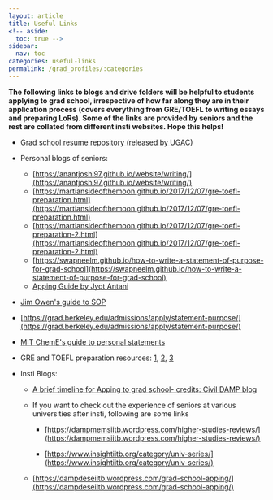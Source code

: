 ```yaml
---
layout: article
title: Useful Links
<!-- aside:
  toc: true -->
sidebar:
  nav: toc
categories: useful-links
permalink: /grad_profiles/:categories
---
```


**The following links to blogs and drive folders will be helpful to students applying to grad school, irrespective of how far along they are in their application process (covers everything from GRE/TOEFL to writing essays and preparing LoRs). Some of the links are provided by seniors and the rest are collated from different insti websites. Hope this helps!**

* [Grad school resume repository (released by UGAC)](https://drive.google.com/drive/folders/18Yu0ecomGcHP3B2yRUIZ2DqGl0OZP7Fb?usp=sharing)
* Personal blogs of seniors:
	- [https://anantjoshi97.github.io/website/writing/](https://anantjoshi97.github.io/website/writing/)
	- [https://martiansideofthemoon.github.io/2017/12/07/gre-toefl-preparation.html](https://martiansideofthemoon.github.io/2017/12/07/gre-toefl-preparation.html)
	- [https://martiansideofthemoon.github.io/2017/12/07/gre-toefl-preparation-2.html](https://martiansideofthemoon.github.io/2017/12/07/gre-toefl-preparation-2.html)
	- [https://swapneelm.github.io/how-to-write-a-statement-of-purpose-for-grad-school](https://swapneelm.github.io/how-to-write-a-statement-of-purpose-for-grad-school)
	- [Apping Guide by Jyot Antani](https://drive.google.com/file/d/0B6dvqiybIka8MDY3dW91ZEo0eFk/view?resourcekey=0-FxJBVI2q-eh8XjAwtKlKHw)
* [Jim Owen's guide to SOP](https://www.linkedin.com/posts/jt-owens_graduate-school-personal-statement-activity-6699449293301915648-aLp1)
* [https://grad.berkeley.edu/admissions/apply/statement-purpose/](https://grad.berkeley.edu/admissions/apply/statement-purpose/)
* [MIT ChemE's guide to personal statements](https://mitcommlab.mit.edu/cheme/commkit/graduate-school-personal-statement/)
* GRE and TOEFL preparation resources: [1](https://drive.google.com/drive/u/0/folders/0B5g9hHTh9BiTUXVtdjlzZUd5dU0?fbclid=IwAR31a9_y0i-a98dUagcz8JjDEiEq2hJzKA4Mi2DRDHbIRs4_7yLGhUcuJhQ), [2](https://drive.google.com/drive/u/0/folders/0B5g9hHTh9BiTUXVtdjlzZUd5dU0?fbclid=IwAR31a9_y0i-a98dUagcz8JjDEiEq2hJzKA4Mi2DRDHbIRs4_7yLGhUcuJhQ), [3](https://drive.google.com/drive/folders/1ltBtX2G52o4vvUj8lG_HX-XPpuKq5_Ts?usp=sharing)

* Insti Blogs:
	- [A brief timeline for Apping to grad school- credits: Civil DAMP blog](https://civiliitb.wordpress.com/timetable/)
	- If you want to check out the experience of seniors at various universities after insti, following are some links

		- [https://dampmemsiitb.wordpress.com/higher-studies-reviews/](https://dampmemsiitb.wordpress.com/higher-studies-reviews/)

		- [https://www.insightiitb.org/category/univ-series/](https://www.insightiitb.org/category/univ-series/)

	- [https://dampdeseiitb.wordpress.com/grad-school-apping/](https://dampdeseiitb.wordpress.com/grad-school-apping/)


